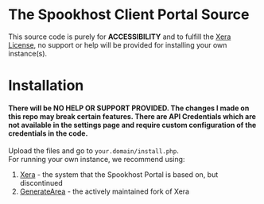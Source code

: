 # The Spookhost Client Portal Source
This source code is purely for **ACCESSIBILITY** and to fulfill the [Xera License](https://github.com/mahtab2003/Xera/blob/dev/LICENSE), no support or help will be provided for installing your own instance(s). 
# Installation
#### There will be NO HELP OR SUPPORT PROVIDED. The changes I made on this repo may break certain features. There are API Credentials which are not available in the settings page and require custom configuration of the credentials in the code.
Upload the files and go to `your.domain/install.php`.<br>
For running your own instance, we recommend using:
1.  <a href="https://github.com/mahtab2003/Xera/" target="_blank">Xera</a> - the system that the Spookhost Portal is based on, but discontinued 
2. <a href="https://github.com/GenerateApps/GenerateArea/" target="_blank">GenerateArea</a> - the actively maintained fork of Xera